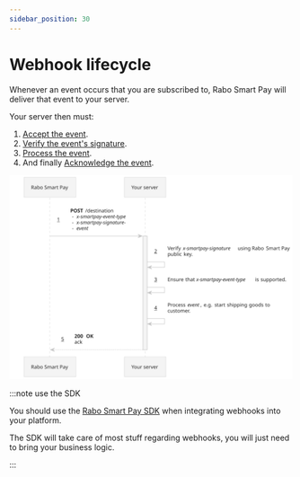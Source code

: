 ```yaml
---
sidebar_position: 30
---
```


# Webhook lifecycle

Whenever an event occurs that you are subscribed to, Rabo Smart Pay will deliver that event to your server.

Your server then must:
1. [Accept the event](./implementation-guide.md).
2. [Verify the event's signature](./accepting-events/verifying-signatures.md).
3. [Process the event](./accepting-events/processing-events.md).
4. And finally [Acknowledge the event](./accepting-events/acknowledging-events.md).

![webhook sequence diagram](./img/webhook_sequence_diagram.svg)

:::note use the SDK

You should use the [Rabo Smart Pay SDK](#) when integrating webhooks into your platform.

The SDK will take care of most stuff regarding webhooks, you will just need to bring your business logic.

:::
